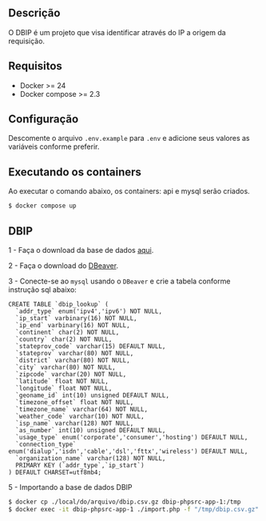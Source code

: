 ## Descrição

O DBIP é um projeto que visa identificar através do IP a origem da requisição.

## Requisitos

- Docker >= 24
- Docker compose >= 2.3

## Configuração

Descomente o arquivo `.env.example` para `.env` e adicione seus valores as variáveis conforme preferir.

## Executando os containers

Ao executar o comando abaixo, os containers: api e mysql serão criados.

```bash
$ docker compose up
```

## DBIP
1 - Faça o download da base de dados [aqui](https://vturb-labs.s3.amazonaws.com/challenges/dbip.csv.gz).

2 - Faça o download do [DBeaver](https://dbeaver.io/download/).

3 - Conecte-se ao `mysql` usando o `DBeaver` e crie a tabela conforme instrução sql abaixo:

```
CREATE TABLE `dbip_lookup` (
  `addr_type` enum('ipv4','ipv6') NOT NULL,
  `ip_start` varbinary(16) NOT NULL,
  `ip_end` varbinary(16) NOT NULL,
  `continent` char(2) NOT NULL,
  `country` char(2) NOT NULL,
  `stateprov_code` varchar(15) DEFAULT NULL,
  `stateprov` varchar(80) NOT NULL,
  `district` varchar(80) NOT NULL,
  `city` varchar(80) NOT NULL,
  `zipcode` varchar(20) NOT NULL,
  `latitude` float NOT NULL,
  `longitude` float NOT NULL,
  `geoname_id` int(10) unsigned DEFAULT NULL,
  `timezone_offset` float NOT NULL,
  `timezone_name` varchar(64) NOT NULL,
  `weather_code` varchar(10) NOT NULL,
  `isp_name` varchar(128) NOT NULL,
  `as_number` int(10) unsigned DEFAULT NULL,
  `usage_type` enum('corporate','consumer','hosting') DEFAULT NULL,
  `connection_type` enum('dialup','isdn','cable','dsl','fttx','wireless') DEFAULT NULL,
  `organization_name` varchar(128) NOT NULL,
  PRIMARY KEY (`addr_type`,`ip_start`)
) DEFAULT CHARSET=utf8mb4;
```

5 - Importando a base de dados DBIP

```bash
$ docker cp ./local/do/arquivo/dbip.csv.gz dbip-phpsrc-app-1:/tmp
$ docker exec -it dbip-phpsrc-app-1 ./import.php -f "/tmp/dbip.csv.gz" -d full
```
